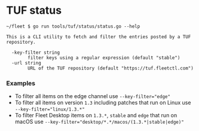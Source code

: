 # TUF status

```
~/fleet $ go run tools/tuf/status/status.go --help

This is a CLI utility to fetch and filter the entries posted by a TUF repository.

  -key-filter string
    	filter keys using a regular expression (default "stable")
  -url string
    	URL of the TUF repository (default "https://tuf.fleetctl.com")
```

### Examples

- To filter all items on the edge channel use `--key-filter="edge"`
- To filter all items on version `1.3` including patches that run on Linux use `--key-filter="linux/1.3.*"`
- To filter Fleet Desktop items on `1.3.*`, `stable` and `edge` that run on macOS use `--key-filter="desktop/*.*/macos/(1.3.*|stable|edge)"`

